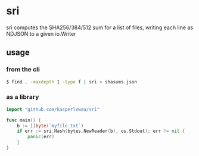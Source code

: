 # sri

sri computes the SHA256/384/512 sum for a list of files, writing each line as NDJSON
to a given io.Writer

## usage
### from the cli
```sh
$ find . -maxdepth 1 -type f | sri > shasums.json
```

### as a library
```go
import "github.com/kasperlewau/sri"

func main() {
	b := []byte(`myfile.txt`)
	if err := sri.Hash(bytes.NewReader(b), os.Stdout); err != nil {
		panic(err)
	}
}
```
